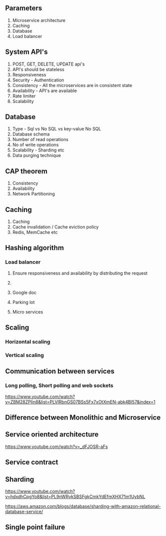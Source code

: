 ## Parameters 
1. Microservice architecture
2. Caching
3. Database
4. Load balancer 

## System API's
1. POST, GET, DELETE, UPDATE api's
2. API's should be stateless
3. Responsiveness 
4. Security - Authentication
5. Consistency - All the microservices are in consistent state
6. Availability - API's are available 
7. Rate limiter
8. Scalability
   
## Database
1. Type - Sql vs No SQL vs key-value No SQL
2. Database schema
3. Number of read operations
4. No of write operations
5. Scalability - Sharding etc
6. Data purging technique

## CAP theorem
1. Consistency
2. Availability
3. Network Partitioning

## Caching
1. Caching 
2. Cache invalidation / Cache eviction policy
2. Redis, MemCache etc

## Hashing algorithm 

### Load balancer
1. Ensure responsiveness and availability by distributing the request
2. 

1. Google doc
2. Parking lot

3. Micro services


## Scaling 
### Horizontal scaling
### Vertical scaling 

## Communication between services
### Long polling, Short polling and web sockets
https://www.youtube.com/watch?v=ZBM28ZPlin8&list=PLVlRbnGS07BSs5Fx7xOtXmEN-abk4BI57&index=1



## Difference between Monolithic and Microservice


## Service oriented architecture
https://www.youtube.com/watch?v=_dFJOSR-aFs

## Service contract 

## Sharding

https://www.youtube.com/watch?v=hdxdhCpgYo8&list=PL9nWRykSBSFgkCmkYdEfmXHX71m1UybNL

https://aws.amazon.com/blogs/database/sharding-with-amazon-relational-database-service/

## Single point failure


